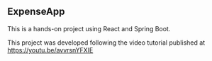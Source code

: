 ## ExpenseApp
This is a hands-on project using React and Spring Boot.

This project was developed following the video tutorial published at https://youtu.be/avvrsnYFXIE
